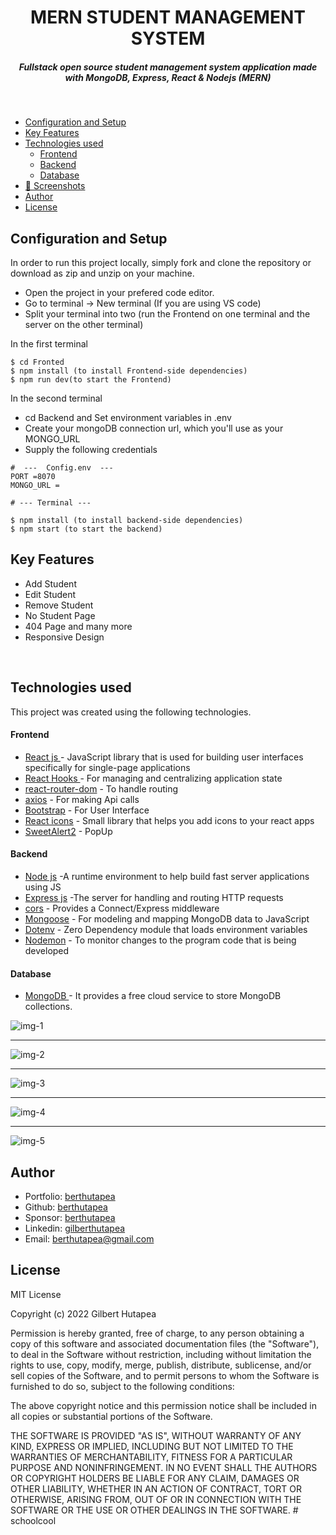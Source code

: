 <H1 align ="center" > MERN STUDENT MANAGEMENT SYSTEM </h1>
<h5  align ="center"> 
Fullstack open source student management system application made with MongoDB, Express, React & Nodejs (MERN) </h5>
<br/>

  * [Configuration and Setup](#configuration-and-setup)
  * [Key Features](#key-features)
  * [Technologies used](#technologies-used)
      - [Frontend](#frontend)
      - [Backend](#backend)
      - [Database](#database)
  * [📸 Screenshots](#screenshots)
  * [Author](#author)
  * [License](#license)

## Configuration and Setup

In order to run this project locally, simply fork and clone the repository or download as zip and unzip on your machine.

- Open the project in your prefered code editor.
- Go to terminal -> New terminal (If you are using VS code)
- Split your terminal into two (run the Frontend on one terminal and the server on the other terminal)

In the first terminal

```
$ cd Fronted
$ npm install (to install Frontend-side dependencies)
$ npm run dev(to start the Frontend)
```

In the second terminal

- cd Backend and Set environment variables in .env
- Create your mongoDB connection url, which you'll use as your MONGO_URL
- Supply the following credentials

```
#  ---  Config.env  ---
PORT =8070
MONGO_URL =
```
```
# --- Terminal ---

$ npm install (to install backend-side dependencies)
$ npm start (to start the backend)
```

##  Key Features

- Add Student
- Edit Student
- Remove Student
- No Student Page
- 404 Page and many more
- Responsive Design

<br/>

##  Technologies used

This project was created using the following technologies.

####  Frontend 

- [React js ](https://www.npmjs.com/package/react) - JavaScript library that is used for building user interfaces specifically for single-page applications
- [React Hooks  ](https://reactjs.org/docs/hooks-intro.html) - For managing and centralizing application state
- [react-router-dom](https://www.npmjs.com/package/react-router-dom) - To handle routing
- [axios](https://www.npmjs.com/package/axios) - For making Api calls
- [Bootstrap](https://getbootstrap.com/) - For User Interface
- [React icons](https://react-icons.github.io/react-icons/) - Small library that helps you add icons  to your react apps
- [SweetAlert2](https://sweetalert2.github.io/) - PopUp

####  Backend 

- [Node js](https://nodejs.org/en/) -A runtime environment to help build fast server applications using JS
- [Express js](https://www.npmjs.com/package/express) -The server for handling and routing HTTP requests
- [cors](https://www.npmjs.com/package/cors) - Provides a Connect/Express middleware
- [Mongoose](https://mongoosejs.com/) - For modeling and mapping MongoDB data to JavaScript
- [Dotenv](https://www.npmjs.com/package/dotenv) - Zero Dependency module that loads environment variables
- [Nodemon](https://www.npmjs.com/package/nodemon) - To monitor changes to the program code that is being developed
####  Database 

 - [MongoDB ](https://www.mongodb.com/) - It provides a free cloud service to store MongoDB collections.
 
 <!-- ##  Screenshots  -->
 
![img-1](https://github.com/berthutapea/mern-student-management-system/assets/111676859/98de6bd3-cb9a-4a43-838a-67af9841a138)
---- -
![img-2](https://github.com/berthutapea/mern-student-management-system/assets/111676859/95960cde-a7d5-4617-903f-2fff0e2942e1)
--- - 
![img-3](https://github.com/berthutapea/mern-student-management-system/assets/111676859/76436990-a8d1-400a-9376-78ce02f2d247)
--- - 
![img-4](https://github.com/berthutapea/mern-student-management-system/assets/111676859/6cd0f24b-a516-454c-b975-87dc572dcbd9)
--- - 
![img-5](https://github.com/berthutapea/mern-student-management-system/assets/111676859/b746eba1-4ab1-4e50-a425-4ce5582f3cea)

## Author
- Portfolio: [berthutapea](https://berthutapea.vercel.app/)
- Github: [berthutapea](https://github.com/berthutapea)
- Sponsor: [berthutapea](https://saweria.co/berthutapea)
- Linkedin: [gilberthutapea](https://www.linkedin.com/in/gilberthutapea/)
- Email: [berthutapea@gmail.com](mailto:berthutapea@gmail.com)

## License

MIT License

Copyright (c) 2022 Gilbert Hutapea

Permission is hereby granted, free of charge, to any person obtaining a copy
of this software and associated documentation files (the "Software"), to deal
in the Software without restriction, including without limitation the rights
to use, copy, modify, merge, publish, distribute, sublicense, and/or sell
copies of the Software, and to permit persons to whom the Software is
furnished to do so, subject to the following conditions:

The above copyright notice and this permission notice shall be included in all
copies or substantial portions of the Software.

THE SOFTWARE IS PROVIDED "AS IS", WITHOUT WARRANTY OF ANY KIND, EXPRESS OR
IMPLIED, INCLUDING BUT NOT LIMITED TO THE WARRANTIES OF MERCHANTABILITY,
FITNESS FOR A PARTICULAR PURPOSE AND NONINFRINGEMENT. IN NO EVENT SHALL THE
AUTHORS OR COPYRIGHT HOLDERS BE LIABLE FOR ANY CLAIM, DAMAGES OR OTHER
LIABILITY, WHETHER IN AN ACTION OF CONTRACT, TORT OR OTHERWISE, ARISING FROM,
OUT OF OR IN CONNECTION WITH THE SOFTWARE OR THE USE OR OTHER DEALINGS IN THE
SOFTWARE.
#   s c h o o l c o o l  
 